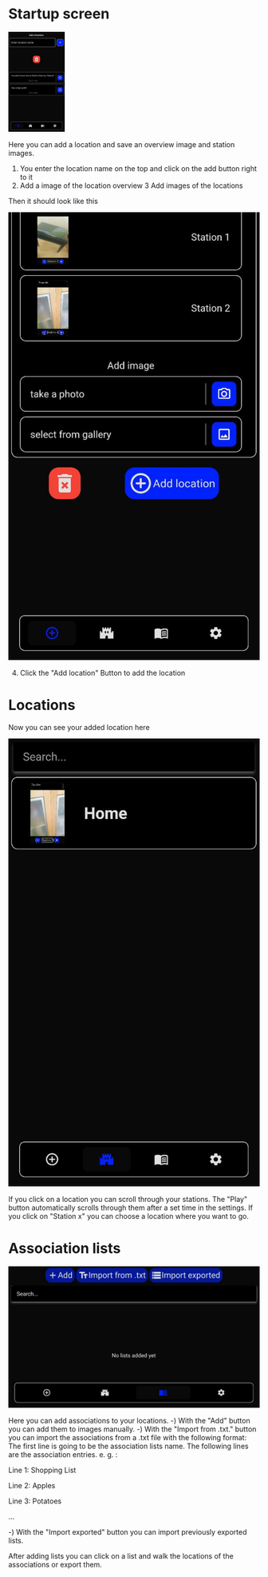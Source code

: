 # Startup screen
<img src="https://github.com/Persie0/Memory-Palace-Usage-Guide/blob/main/images/photo_2022-08-08_16-38-39.jpg?raw=true" height="200" />

Here you can add a location and save an overview image and station images.
1. You enter the location name on the top and click on the add button right to it
2. Add a image of the location overview
3 Add images of the locations

Then it should look like this

![alt text](https://github.com/Persie0/Memory-Palace-Usage-Guide/blob/main/images/photo_2022-08-08_16-38-41.jpg?raw=true)

4. Click the "Add location" Button to add the  location

# Locations
Now you can see your added location here

![alt text](https://github.com/Persie0/Memory-Palace-Usage-Guide/blob/main/images/photo_2022-08-08_16-38-25.jpg?raw=true)

If you click on a location you can scroll through your stations. The "Play" button automatically scrolls through them after a set time in the settings. If you click on "Station x" you can choose a location where you want to go.

# Association lists
![alt text](https://github.com/Persie0/Memory-Palace-Usage-Guide/blob/main/images/photo_2022-08-08_16-38-38.jpg?raw=true)

Here you can add associations to your locations. 
-) With the "Add" button you can add them to images manually. 
-) With the "Import from .txt." button you can import the associations from a .txt file with the following format: The first line is going to be the association lists name. The following lines are the association entries. e. g. : 

Line 1: Shopping List

Line 2: Apples

Line 3: Potatoes

...

-) With the "Import exported" button you can import previously exported lists.


After adding lists you can click on a list and walk the locations of the associations or export them.
